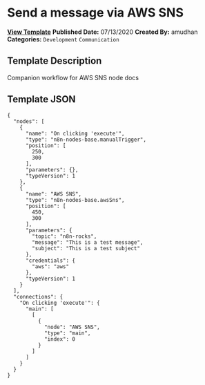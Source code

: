 # Send a message via AWS SNS

**[View Template](https://n8n.io/workflows/501-/)**  **Published Date:** 07/13/2020  **Created By:** amudhan  **Categories:** `Development` `Communication`  

## Template Description

Companion workflow for AWS SNS node docs



## Template JSON

```
{
  "nodes": [
    {
      "name": "On clicking 'execute'",
      "type": "n8n-nodes-base.manualTrigger",
      "position": [
        250,
        300
      ],
      "parameters": {},
      "typeVersion": 1
    },
    {
      "name": "AWS SNS",
      "type": "n8n-nodes-base.awsSns",
      "position": [
        450,
        300
      ],
      "parameters": {
        "topic": "n8n-rocks",
        "message": "This is a test message",
        "subject": "This is a test subject"
      },
      "credentials": {
        "aws": "aws"
      },
      "typeVersion": 1
    }
  ],
  "connections": {
    "On clicking 'execute'": {
      "main": [
        [
          {
            "node": "AWS SNS",
            "type": "main",
            "index": 0
          }
        ]
      ]
    }
  }
}
```
